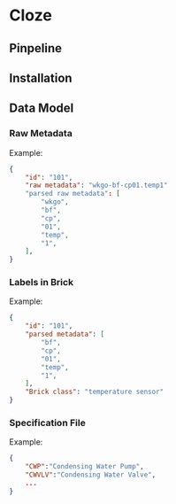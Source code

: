 # Cloze

## Pinpeline

## Installation

## Data Model
### Raw Metadata
Example:
```json
{
    "id": "101",
    "raw metadata": "wkgo-bf-cp01.temp1"
    "parsed raw metadata": [
        "wkgo",
        "bf",
        "cp",
        "01",
        "temp",
        "1",
    ],
}
```
### Labels in Brick
Example:
```json
{
    "id": "101",
    "parsed metadata": [
        "bf",
        "cp",
        "01",
        "temp",
        "1",
    ],
    "Brick class": "temperature sensor"
}
```
### Specification File
Example:
```json
{
    "CWP":"Condensing Water Pump",
    "CWVLV":"Condensing Water Valve",
    ...
}
```
